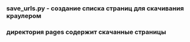 ### save_urls.py - создание списка страниц для скачивания краулером
### директория pages содержит скачанные страницы
